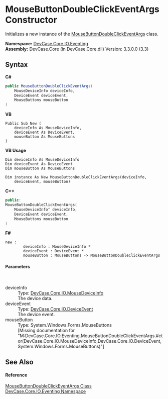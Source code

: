 # MouseButtonDoubleClickEventArgs Constructor 
 

Initializes a new instance of the <a href="T_DevCase_Core_IO_Eventing_MouseButtonDoubleClickEventArgs">MouseButtonDoubleClickEventArgs</a> class.

**Namespace:**&nbsp;<a href="N_DevCase_Core_IO_Eventing">DevCase.Core.IO.Eventing</a><br />**Assembly:**&nbsp;DevCase.Core (in DevCase.Core.dll) Version: 3.3.0.0 (3.3)

## Syntax

**C#**<br />
``` C#
public MouseButtonDoubleClickEventArgs(
	MouseDeviceInfo deviceInfo,
	DeviceEvent deviceEvent,
	MouseButtons mouseButton
)
```

**VB**<br />
``` VB
Public Sub New ( 
	deviceInfo As MouseDeviceInfo,
	deviceEvent As DeviceEvent,
	mouseButton As MouseButtons
)
```

**VB Usage**<br />
``` VB Usage
Dim deviceInfo As MouseDeviceInfo
Dim deviceEvent As DeviceEvent
Dim mouseButton As MouseButtons

Dim instance As New MouseButtonDoubleClickEventArgs(deviceInfo, 
	deviceEvent, mouseButton)
```

**C++**<br />
``` C++
public:
MouseButtonDoubleClickEventArgs(
	MouseDeviceInfo^ deviceInfo, 
	DeviceEvent deviceEvent, 
	MouseButtons mouseButton
)
```

**F#**<br />
``` F#
new : 
        deviceInfo : MouseDeviceInfo * 
        deviceEvent : DeviceEvent * 
        mouseButton : MouseButtons -> MouseButtonDoubleClickEventArgs
```


#### Parameters
&nbsp;<dl><dt>deviceInfo</dt><dd>Type: <a href="T_DevCase_Core_IO_MouseDeviceInfo">DevCase.Core.IO.MouseDeviceInfo</a><br />The device data.</dd><dt>deviceEvent</dt><dd>Type: <a href="T_DevCase_Core_IO_DeviceEvent">DevCase.Core.IO.DeviceEvent</a><br />The device event.</dd><dt>mouseButton</dt><dd>Type: System.Windows.Forms.MouseButtons<br />\[Missing <param name="mouseButton"/> documentation for "M:DevCase.Core.IO.Eventing.MouseButtonDoubleClickEventArgs.#ctor(DevCase.Core.IO.MouseDeviceInfo,DevCase.Core.IO.DeviceEvent,System.Windows.Forms.MouseButtons)"\]</dd></dl>

## See Also


#### Reference
<a href="T_DevCase_Core_IO_Eventing_MouseButtonDoubleClickEventArgs">MouseButtonDoubleClickEventArgs Class</a><br /><a href="N_DevCase_Core_IO_Eventing">DevCase.Core.IO.Eventing Namespace</a><br />